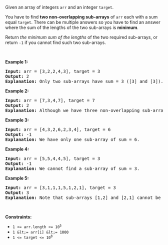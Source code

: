 Given an array of integers `` arr `` and an integer `` target ``.

You have to find __two non-overlapping sub-arrays__ of `` arr `` each with a sum equal `` target ``. There can be multiple answers so you have to find an answer where the sum of the lengths of the two sub-arrays is __minimum__.

Return _the minimum sum of the lengths_ of the two required sub-arrays, or return `` -1 `` if you cannot find such two sub-arrays.

&nbsp;

__Example 1:__

<pre>
<strong>Input:</strong> arr = [3,2,2,4,3], target = 3
<strong>Output:</strong> 2
<strong>Explanation:</strong> Only two sub-arrays have sum = 3 ([3] and [3]). The sum of their lengths is 2.
</pre>

__Example 2:__

<pre>
<strong>Input:</strong> arr = [7,3,4,7], target = 7
<strong>Output:</strong> 2
<strong>Explanation:</strong> Although we have three non-overlapping sub-arrays of sum = 7 ([7], [3,4] and [7]), but we will choose the first and third sub-arrays as the sum of their lengths is 2.
</pre>

__Example 3:__

<pre>
<strong>Input:</strong> arr = [4,3,2,6,2,3,4], target = 6
<strong>Output:</strong> -1
<strong>Explanation:</strong> We have only one sub-array of sum = 6.
</pre>

__Example 4:__

<pre>
<strong>Input:</strong> arr = [5,5,4,4,5], target = 3
<strong>Output:</strong> -1
<strong>Explanation:</strong> We cannot find a sub-array of sum = 3.
</pre>

__Example 5:__

<pre>
<strong>Input:</strong> arr = [3,1,1,1,5,1,2,1], target = 3
<strong>Output:</strong> 3
<strong>Explanation:</strong> Note that sub-arrays [1,2] and [2,1] cannot be an answer because they overlap.
</pre>

&nbsp;

__Constraints:__

*   <code>1 &lt;= arr.length &lt;= 10<sup>5</sup></code>
*   `` 1 &lt;= arr[i] &lt;= 1000 ``
*   <code>1 &lt;= target &lt;= 10<sup>8</sup></code>